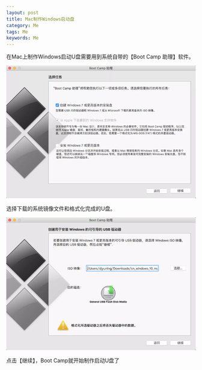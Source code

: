 ```yaml
---  
layout: post  
title: Mac制作Windows启动盘
category: Me  
tags: Me  
keywords: Me  
---  
```


在Mac上制作Windows启动U盘需要用到系统自带的【Boot Camp 助理】软件。

![](/assets/postAssets/2018/795923-8467d5ff4b049854.webp)

选择下载的系统镜像文件和格式化完成的U盘。

![](/assets/postAssets/2018/795923-ac6b01696d58f322.webp)

点击【继续】，Boot Camp就开始制作启动U盘了

